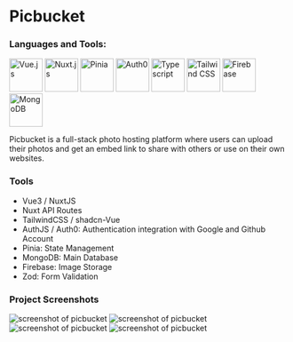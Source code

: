 # Picbucket

<h3 align="left">Languages and Tools:</h3>

<p align="left">
    <img style="height: 60px" src="https://www.vectorlogo.zone/logos/vuejs/vuejs-ar21.svg" alt="Vue.js"/>
    <img style="height: 60px" src="https://www.vectorlogo.zone/logos/nuxtjs/nuxtjs-ar21.svg" alt="Nuxt.js"/>
    <img style="height: 60px" src="https://raw.githubusercontent.com/gilbarbara/logos/main/logos/pinia.svg" alt="Pinia"/>
    <img style="height: 60px" src="https://www.vectorlogo.zone/logos/auth0/auth0-ar21.svg" alt="Auth0"/>
    <img style="height: 60px" src="https://www.vectorlogo.zone/logos/typescriptlang/typescriptlang-icon.svg" alt="Typescript"/>
    <img style="height: 60px" src="https://www.vectorlogo.zone/logos/tailwindcss/tailwindcss-icon.svg" alt="Tailwind CSS"/>
    <img style="height: 60px" src="https://www.vectorlogo.zone/logos/firebase/firebase-icon.svg" alt="Firebase"/>
    <img style="height: 60px" src="https://www.vectorlogo.zone/logos/mongodb/mongodb-icon.svg" alt="MongoDB"/>
</p>

Picbucket is a full-stack photo hosting platform where users can upload their photos and get an embed link to share with others or use on their own websites.

### Tools

- Vue3 / NuxtJS
- Nuxt API Routes
- TailwindCSS / shadcn-Vue
- AuthJS / Auth0: Authentication integration with Google and Github Account
- Pinia: State Management
- MongoDB: Main Database
- Firebase: Image Storage
- Zod: Form Validation

### Project Screenshots

<img src="https://firebasestorage.googleapis.com/v0/b/picbucket.appspot.com/o/Screenshot%202024-06-06%20074322_1717634656405.png?alt=media&token=4393bc2c-2ae1-4246-8fa5-0637ae63db18" alt="screenshot of picbucket" />
<img src="https://firebasestorage.googleapis.com/v0/b/picbucket.appspot.com/o/Screenshot%202024-06-06%20074830_1717634948666.png?alt=media&token=66e3621e-956c-4994-9307-024c0026f016" alt="screenshot of picbucket" />
<img src="https://firebasestorage.googleapis.com/v0/b/picbucket.appspot.com/o/Screenshot%202024-06-06%20075020_1717635047636.png?alt=media&token=fe806e43-0c5c-4912-b1e5-4957156bc1ef" alt="screenshot of picbucket" />
<img src="https://firebasestorage.googleapis.com/v0/b/picbucket.appspot.com/o/Screenshot%202024-06-06%20075039_1717635066980.png?alt=media&token=9fc4d724-bc23-4656-aaa7-769119134b44" alt="screenshot of picbucket" />

